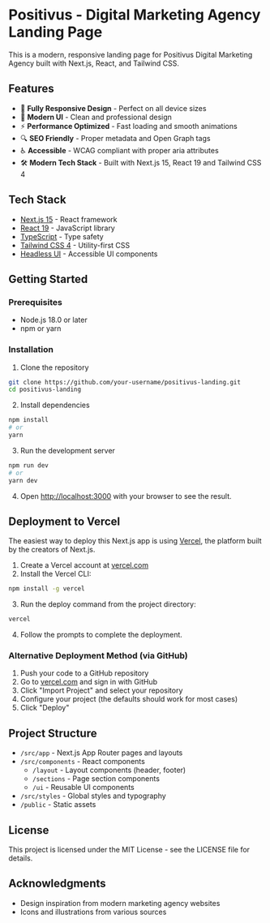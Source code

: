 # Positivus - Digital Marketing Agency Landing Page

This is a modern, responsive landing page for Positivus Digital Marketing Agency built with Next.js, React, and Tailwind CSS.

## Features

- 📱 **Fully Responsive Design** - Perfect on all device sizes
- 🎨 **Modern UI** - Clean and professional design
- ⚡ **Performance Optimized** - Fast loading and smooth animations
- 🔍 **SEO Friendly** - Proper metadata and Open Graph tags
- ♿ **Accessible** - WCAG compliant with proper aria attributes
- 🛠️ **Modern Tech Stack** - Built with Next.js 15, React 19 and Tailwind CSS 4

## Tech Stack

- [Next.js 15](https://nextjs.org/) - React framework
- [React 19](https://react.dev/) - JavaScript library
- [TypeScript](https://www.typescriptlang.org/) - Type safety
- [Tailwind CSS 4](https://tailwindcss.com/) - Utility-first CSS
- [Headless UI](https://headlessui.com/) - Accessible UI components

## Getting Started

### Prerequisites

- Node.js 18.0 or later
- npm or yarn

### Installation

1. Clone the repository
```bash
git clone https://github.com/your-username/positivus-landing.git
cd positivus-landing
```

2. Install dependencies
```bash
npm install
# or
yarn
```

3. Run the development server
```bash
npm run dev
# or
yarn dev
```

4. Open [http://localhost:3000](http://localhost:3000) with your browser to see the result.

## Deployment to Vercel

The easiest way to deploy this Next.js app is using [Vercel](https://vercel.com/), the platform built by the creators of Next.js.

1. Create a Vercel account at [vercel.com](https://vercel.com/signup)
2. Install the Vercel CLI:
```bash
npm install -g vercel
```

3. Run the deploy command from the project directory:
```bash
vercel
```

4. Follow the prompts to complete the deployment.

### Alternative Deployment Method (via GitHub)

1. Push your code to a GitHub repository
2. Go to [vercel.com](https://vercel.com/) and sign in with GitHub
3. Click "Import Project" and select your repository
4. Configure your project (the defaults should work for most cases)
5. Click "Deploy"

## Project Structure

- `/src/app` - Next.js App Router pages and layouts
- `/src/components` - React components
  - `/layout` - Layout components (header, footer)
  - `/sections` - Page section components
  - `/ui` - Reusable UI components
- `/src/styles` - Global styles and typography
- `/public` - Static assets

## License

This project is licensed under the MIT License - see the LICENSE file for details.

## Acknowledgments

- Design inspiration from modern marketing agency websites
- Icons and illustrations from various sources
